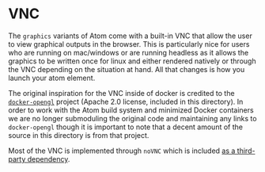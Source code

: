 # VNC

The `graphics` variants of Atom come with a built-in VNC that allow the user to view graphical outputs in the browser. This is particularly nice for users who are running on mac/windows or are running headless as it allows the graphics to be written once for linux and either rendered natively or through the VNC depending on the situation at hand. All that changes is how you launch your atom element.

The original inspiration for the VNC inside of docker is credited to the [`docker-opengl`](https://github.com/thewtex/docker-opengl) project (Apache 2.0 license, included in this directory). In order to work with the Atom build system and minimized Docker containers we are no longer submoduling the original code and maintaining any links to `docker-opengl` though it is important to note that a decent amount of the source in this directory is from that project.

Most of the VNC is implemented through `noVNC` which is included [as a third-party dependency](../../third-party/noVNC).
